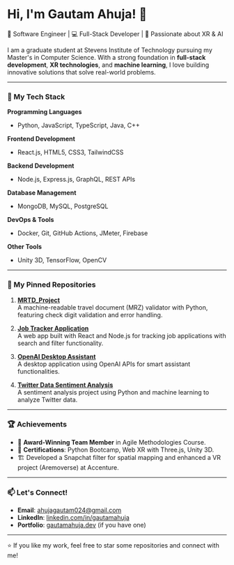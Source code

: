 # Hi, I'm Gautam Ahuja! 👋

🚀 Software Engineer | 💻 Full-Stack Developer | 🌟 Passionate about XR & AI

I am a graduate student at Stevens Institute of Technology pursuing my Master's in Computer Science. With a strong foundation in **full-stack development**, **XR technologies**, and **machine learning**, I love building innovative solutions that solve real-world problems.

---

### 🌟 My Tech Stack

**Programming Languages**
- Python, JavaScript, TypeScript, Java, C++

**Frontend Development**
- React.js, HTML5, CSS3, TailwindCSS

**Backend Development**
- Node.js, Express.js, GraphQL, REST APIs

**Database Management**
- MongoDB, MySQL, PostgreSQL

**DevOps & Tools**
- Docker, Git, GitHub Actions, JMeter, Firebase

**Other Tools**
- Unity 3D, TensorFlow, OpenCV

---

### 📌 My Pinned Repositories

1. **[MRTD_Project](https://github.com/SSW-567-A-Soft-Testing/MRTD_Project.git)**  
   A machine-readable travel document (MRZ) validator with Python, featuring check digit validation and error handling.

2. **[Job Tracker Application](https://github.com/CS546-Team23/Job-Application-Tracker.git)**  
   A web app built with React and Node.js for tracking job applications with search and filter functionality.

3. **[OpenAI Desktop Assistant](https://github.com/ahujagautam024/DeskTop-AI-Assistant.git)**  
   A desktop application using OpenAI APIs for smart assistant functionalities.

4. **[Twitter Data Sentiment Analysis](https://github.com/ahujagautam024/Sentiment-Analysis-for-Twitter-Data.git)**  
   A sentiment analysis project using Python and machine learning to analyze Twitter data.

---

### 🏆 Achievements

- 🥇 **Award-Winning Team Member** in Agile Methodologies Course.
- 📜 **Certifications**: Python Bootcamp, Web XR with Three.js, Unity 3D.
- 🏗️ Developed a Snapchat filter for spatial mapping and enhanced a VR project (Aremoverse) at Accenture.

---

### 📫 Let's Connect!

- **Email**: [ahujagautam024@gmail.com](mailto:ahujagautam024@gmail.com)  
- **LinkedIn**: [linkedin.com/in/gautamahuja](https://www.linkedin.com/in/gautamahuja)  
- **Portfolio**: [gautamahuja.dev](https://gautamahuja.dev) (if you have one)  

---

⭐ If you like my work, feel free to star some repositories and connect with me!
